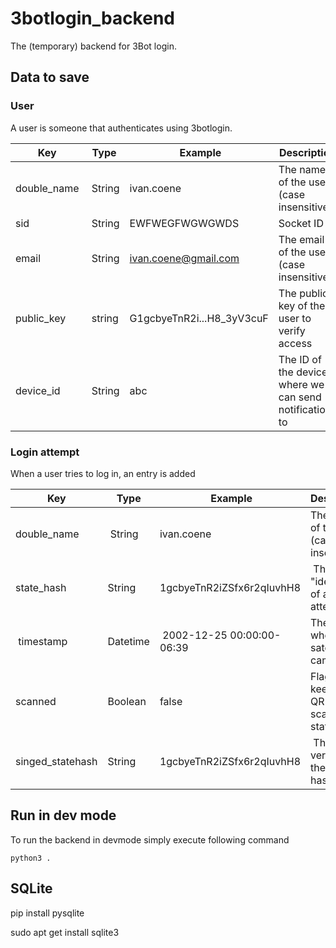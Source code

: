 # 3botlogin_backend
The (temporary) backend for 3Bot login.

## Data to save
### User
A user is someone that authenticates using 3botlogin.

| Key | Type | Example | Description |
| --- | --- | --- | --- |
| double_name | String | ivan.coene | The name of the user (case insensitive) | 
| sid | String | EWFWEGFWGWGWDS | Socket ID |
| email | String | ivan.coene@gmail.com | The email of the user (case insensitive) | 
| public_key | string | G1gcbyeTnR2i...H8_3yV3cuF | The public key of the user to verify access |
| device_id | String | abc | The ID of the device where we can send notifications to | 


### Login attempt
When a user tries to log in, an entry is added

| Key | Type | Example | Description |
| --- | --- | --- | --- |
| double_name | String | ivan.coene | The name of the user (case insensitive) |  
| state_hash | String | 1gcbyeTnR2iZSfx6r2qIuvhH8 | The "identifier" of a login-attempt |
| timestamp | Datetime | 2002-12-25 00:00:00-06:39 | The time when this satehash came in |
| scanned | Boolean | false | Flag to keep the QR-scanned state |
| singed_statehash | String | 1gcbyeTnR2iZSfx6r2qIuvhH8 | The signed version of the state hash|

## Run in dev mode
To run the backend in devmode simply execute following command
```
python3 .
```
## SQLite

pip install pysqlite 

sudo apt get install sqlite3

